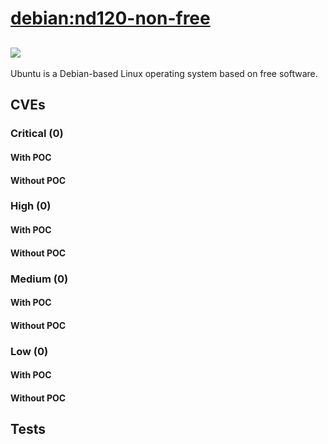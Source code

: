 # [debian:nd120-non-free](https://hub.docker.com/_/debian?tab=tags)
![](https://img.shields.io/static/v1?label=tag&message=nd120-non-free&color=blue)
---
<p>
Ubuntu is a Debian-based Linux operating system based on free software.
</p>

## CVEs
### Critical (0)
#### With POC

#### Without POC


### High (0)
#### With POC

#### Without POC


### Medium (0)
#### With POC

#### Without POC


### Low (0)
#### With POC

#### Without POC


## Tests
